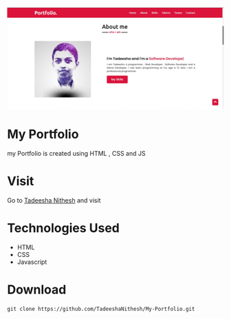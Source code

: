<p align='center'><img src="images/banner.jpg"/></p>

# My Portfolio
my Portfolio is created using HTML , CSS and JS

# Visit
Go to <a href="https://tadeeshanithesh.netlify.app" target="__blank">Tadeesha Nithesh</a> and visit

# Technologies Used
<ul>
    <li>HTML</li>
    <li>CSS</li>
    <li>Javascript</li>
</ul>

# Download

    git clone https://github.com/TadeeshaNithesh/My-Portfolio.git
